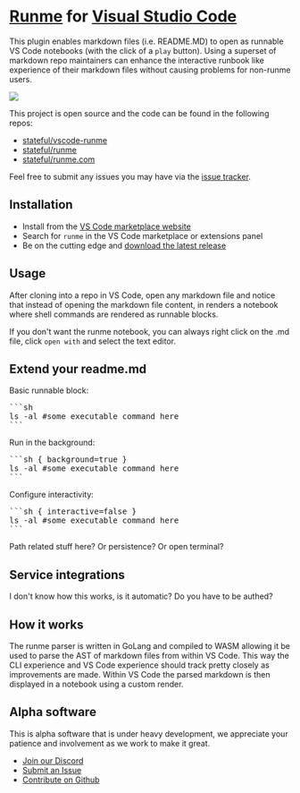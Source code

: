 # [Runme](http://runme.dev) for [Visual Studio Code](https://code.visualstudio.com/)

This plugin enables markdown files (i.e. README.MD) to open as runnable VS Code notebooks (with the click of a `play` button). Using a superset of markdown repo maintainers can enhance the interactive runbook like experience of their markdown files without causing problems for non-runme users.

![](https://staging.runme.dev/sidebyside.png)

This project is open source and the code can be found in the following repos:

- [stateful/vscode-runme](https://github.com/stateful/vscode-runme)
- [stateful/runme](https://github.com/stateful/runme)
- [stateful/runme.com](https://github.com/stateful/runme.com)

Feel free to submit any issues you may have via the
[issue tracker](https://github.com/stateful/vscode-runme/issues).

## Installation

- Install from the [VS Code marketplace website](https://marketplace.visualstudio.com/items?itemName=stateful.runme)
- Search for `runme` in the VS Code marketplace or extensions panel
- Be on the cutting edge and [download the latest release](https://github.com/stateful/vscode-runme/releases)

## Usage

After cloning into a repo in VS Code, open any markdown file and notice that instead of opening the markdown file content, in renders a notebook where shell commands are rendered as runnable blocks.

If you don't want the runme notebook, you can always right click on the .md file, click `open with` and select the text editor.

## Extend your readme.md

Basic runnable block:

<pre>```sh
ls -al #some executable command here
```
</pre>

Run in the background:

<pre>```sh { background=true } 
ls -al #some executable command here
```
</pre>

Configure interactivity:
<pre>```sh { interactive=false } 
ls -al #some executable command here
```
</pre>

Path related stuff here? Or persistence? Or open terminal?

## Service integrations

I don't know how this works, is it automatic? Do you have to be authed?

## How it works

The runme parser is written in GoLang and compiled to WASM allowing it be used to parse the AST of markdown files from within VS Code. This way the CLI experience and VS Code experience should track pretty closely as improvements are made. Within VS Code the parsed markdown is then displayed in a notebook using a custom render.

## Alpha software

This is alpha software that is under heavy development, we appreciate your patience and involvement as we work to make it great.

- [Join our Discord](https://discord.gg/BQm8zRCBUY)
- [Submit an Issue](https://github.com/stateful/vscode-runme/issues)
- [Contribute on Github](https://github.com/stateful/vscode-runme/blob/main/CONTRIBUTING.md)